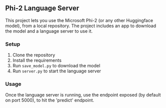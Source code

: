 ## Phi-2 Language Server
This project lets you use the Microsoft Phi-2 (or any other Huggingface model), from a local repository. The project includes an app to download the model and a language server to use it.

### Setup
1. Clone the repository
2. Install the requirements
3. Run `save_model.py` to download the model
4. Run `server.py` to start the language server

### Usage
Once the language server is running, use the endpoint exposed (by default on port 5000), to hit the 'predict' endpoint.
